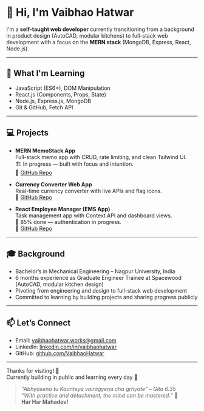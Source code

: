 # 👋 Hi, I'm Vaibhao Hatwar

I'm a **self-taught web developer** currently transitioning from a background in product design (AutoCAD, modular kitchens) to full-stack web development with a focus on the **MERN stack** (MongoDB, Express, React, Node.js).

---

## 🌱 What I'm Learning

- JavaScript (ES6+), DOM Manipulation  
- React.js (Components, Props, State)  
- Node.js, Express.js, MongoDB  
- Git & GitHub, Fetch API  

---

## 💻 Projects

- **MERN MemoStack App**  
  Full-stack memo app with CRUD, rate limiting, and clean Tailwind UI.  
  🏗️ In progress — built with focus and intention.  
  🔗 [GitHub Repo](https://github.com/VaibhaoHatwar/mern-memostack)

- **Currency Converter Web App**  
  Real-time currency converter with live APIs and flag icons.  
  🔗 [GitHub Repo](https://github.com/VaibhaoHatwar/currency-convertor)

- **React Employee Manager (EMS App)**  
  Task management app with Context API and dashboard views.  
  🔧 85% done — authentication in progress.  
  🔗 [GitHub Repo](https://github.com/VaibhaoHatwar/react-employee-manager)

---

## 🎓 Background

- Bachelor’s in Mechanical Engineering – Nagpur University, India  
- 6 months experience as Graduate Engineer Trainee at Spacewood (AutoCAD, modular kitchen design)  
- Pivoting from engineering and design to full-stack web development  
- Committed to learning by building projects and sharing progress publicly  

---

## 📫 Let’s Connect

- Email: [vaibhaohatwar.works@gmail.com](mailto:vaibhaohatwar.works@gmail.com)  
- LinkedIn: [linkedin.com/in/vaibhaohatwar](https://linkedin.com/in/vaibhaohatwar)  
- GitHub: [github.com/VaibhaoHatwar](https://github.com/VaibhaoHatwar)  

---

Thanks for visiting! 🙏  
Currently building in public and learning every day 🚀

> _“Abhyāsena tu Kaunteya vairāgyeṇa cha gṛhyate” – Gita 6.35_  
> *“With practice and detachment, the mind can be mastered.”* 🔱  
> **Har Har Mahadev!**
